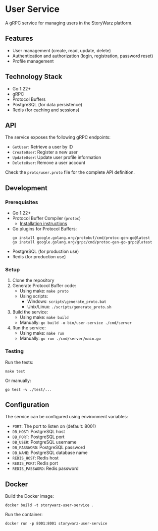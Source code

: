 # User Service

A gRPC service for managing users in the StoryWarz platform.

## Features

- User management (create, read, update, delete)
- Authentication and authorization (login, registration, password reset)
- Profile management

## Technology Stack

- Go 1.22+
- gRPC
- Protocol Buffers
- PostgreSQL (for data persistence)
- Redis (for caching and sessions)

## API

The service exposes the following gRPC endpoints:

- `GetUser`: Retrieve a user by ID
- `CreateUser`: Register a new user
- `UpdateUser`: Update user profile information
- `DeleteUser`: Remove a user account

Check the `proto/user.proto` file for the complete API definition.

## Development

### Prerequisites

- Go 1.22+
- Protocol Buffer Compiler (`protoc`)
  - [Installation instructions](https://grpc.io/docs/protoc-installation/)
- Go plugins for Protocol Buffers:
  ```
  go install google.golang.org/protobuf/cmd/protoc-gen-go@latest
  go install google.golang.org/grpc/cmd/protoc-gen-go-grpc@latest
  ```
- PostgreSQL (for production use)
- Redis (for production use)

### Setup

1. Clone the repository
2. Generate Protocol Buffer code:
   - Using make: `make proto`
   - Using scripts:
     - Windows: `scripts\generate_proto.bat`
     - Unix/Linux: `./scripts/generate_proto.sh`
3. Build the service:
   - Using make: `make build`
   - Manually: `go build -o bin/user-service ./cmd/server`
4. Run the service:
   - Using make: `make run`
   - Manually: `go run ./cmd/server/main.go`

### Testing

Run the tests:

```
make test
```

Or manually:

```
go test -v ./test/...
```

## Configuration

The service can be configured using environment variables:

- `PORT`: The port to listen on (default: 8001)
- `DB_HOST`: PostgreSQL host
- `DB_PORT`: PostgreSQL port
- `DB_USER`: PostgreSQL username
- `DB_PASSWORD`: PostgreSQL password
- `DB_NAME`: PostgreSQL database name
- `REDIS_HOST`: Redis host
- `REDIS_PORT`: Redis port
- `REDIS_PASSWORD`: Redis password

## Docker

Build the Docker image:

```
docker build -t storywarz-user-service .
```

Run the container:

```
docker run -p 8001:8001 storywarz-user-service
``` 